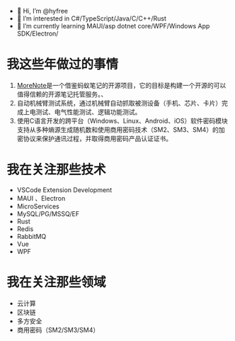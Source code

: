 - 👋 Hi, I’m @hyfree
- 👀 I’m interested in C#/TypeScript/Java/C/C++/Rust
- 🌱 I’m currently learning MAUI/asp dotnet core/WPF/Windows App SDK/Electron/

# 我这些年做过的事情

1. [MoreNote](https://github.com/morenote/Server)是一个借鉴蚂蚁笔记的开源项目，它的目标是构建一个开源的可以值得信赖的开源笔记托管服务。、
2. 自动机械臂测试系统，通过机械臂自动抓取被测设备（手机、芯片、卡片）完成上电测试、电气性能测试、逻辑功能测试。
3. 使用C语言开发的跨平台（Windows、Linux、Android、iOS）软件密码模块支持从多种熵源生成随机数和使用商用密码技术（SM2、SM3、SM4）的加密协议来保护通讯过程，并取得商用密码产品认证证书。


# 我在关注那些技术

- VSCode Extension Development
- MAUI 、Electron
- MicroServices
- MySQL/PG/MSSQ/EF
- Rust
- Redis
- RabbitMQ
- Vue
- WPF 
# 我在关注那些领域

- 云计算
- 区块链
- 多方安全
- 商用密码（SM2/SM3/SM4）
